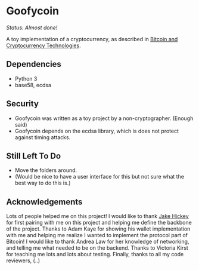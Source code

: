 # Goofycoin 

*Status: Almost done!*

A toy implementation of a cryptocurrency, as described in [Bitcoin and Cryptocurrency Technologies](http://bitcoinbook.cs.princeton.edu/).

## Dependencies
- Python 3
- base58, ecdsa

## Security 
* Goofycoin was written as a toy project by a non-cryptographer. (Enough said)
* Goofycoin depends on the ecdsa library, which is does not protect against timing attacks. 

## Still Left To Do
- Move the folders around. 
- (Would be nice to have a user interface for this but not sure what the best way to do this is.)

## Acknowledgements
Lots of people helped me on this project! I would like to thank [Jake Hickey]() for first pairing with me on this project and helping me define the backbone of the project. Thanks to Adam Kaye for showing his wallet implementation with me and helping me realize I wanted to implement the protocol part of Bitcoin! I would like to thank Andrea Law for her knowledge of networking, and telling me what needed to be on the backend. Thanks to Victoria Kirst for teaching me lots and lots about testing. Finally, thanks to all my code reviewers, (..)
